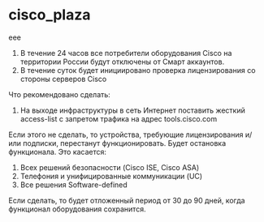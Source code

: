 # cisco_plaza

eee
1. В течение 24 часов все потребители оборудования Cisco на территории России будут отключены от Смарт аккаунтов.
2. В течение суток будет инициировано проверка лицензирования со стороны серверов Cisco
 
Что рекомендовано сделать:
1. На выходе инфраструктуры в сеть Интернет поставить жесткий access-list с запретом трафика на адрес tools.cisco.com
 
Если этого не сделать, то устройства, требующие лицензирования и/или подписки, перестанут функционировать. Будет остановка функционала.
Это касается:
1. Всех решений безопасности (Cisco ISE, Cisco ASA)
2. Телефония и унифицированные коммуникации (UC)
3. Все решения Software-defined
 
Если сделать, то будет отложенный период от 30 до 90 дней, когда функционал оборудования сохранится.
